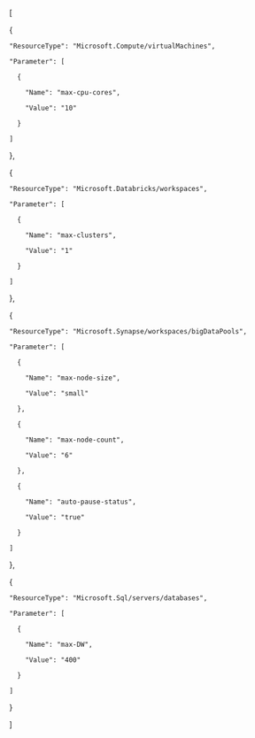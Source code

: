[

  {

    "ResourceType": "Microsoft.Compute/virtualMachines",

    "Parameter": [

      {

        "Name": "max-cpu-cores",

        "Value": "10"

      }

    ]

  },

  {

    "ResourceType": "Microsoft.Databricks/workspaces",

    "Parameter": [

      {

        "Name": "max-clusters",

        "Value": "1"

      }

    ]

  },

  {

    "ResourceType": "Microsoft.Synapse/workspaces/bigDataPools",

    "Parameter": [

      {

        "Name": "max-node-size",

        "Value": "small"

      },

      {

        "Name": "max-node-count",

        "Value": "6"

      },

      {

        "Name": "auto-pause-status",

        "Value": "true"

      }

    ]

  },

  {

    "ResourceType": "Microsoft.Sql/servers/databases",

    "Parameter": [

      {

        "Name": "max-DW",

        "Value": "400"

      }

    ]

  }

]
